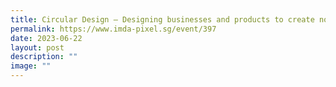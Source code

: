 ```yaml
---
title: Circular Design – Designing businesses and products to create no waste
permalink: https://www.imda-pixel.sg/event/397
date: 2023-06-22
layout: post
description: ""
image: ""
---
```


